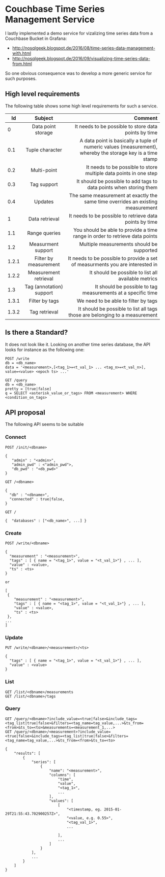 # Couchbase Time Series Management Service

I lastly implemented a demo service for vizalizing time series data from a Couchbase Bucket in Grafana:

* http://nosqlgeek.blogspot.de/2016/08/time-series-data-management-with.html
* http://nosqlgeek.blogspot.de/2016/09/visualizing-time-series-data-from.html

So one obvious consequence was to develop a more generic service for such purposes.


## High level requirements

The following table shows some high level requirements for such a service.

| Id            | Subject            | Comment                                              |
| ------------- |:------------------:| ----------------------------------------------------:|
| 0             | Data point storage | It needs to be possible to store data points by time |
| 0.1           | Tuple character    | A data point is basically a tuple of numeric values (measurement), whereby the storage key is a time stamp |
| 0.2            | Multi-point     | It needs to be possible to store multiple data points in one step|
| 0.3            | Tag support   | It should be possible to add tags to data points when storing them|
| 0.4            | Updates  | The same measurement at exactly the same time overrides an existing measurement|
| 1             | Data retrieval     | It needs to be possible to retrieve data points by time|
| 1.1           | Range queries      | You should be able to provide a time range in order to retrieve data points|
| 1.2           | Measurment support  | Multiple measurements should be supported|
| 1.2.1           | Filter by measurement   | It needs to be possible to provide a set of measurments you are interested in|
| 1.2.2           | Measurement retrieval   | It should be possible to list all available metrics|
| 1.3           | Tag (annotation) support  | It should be possible to tag measurements at a specific time|
| 1.3.1          | Filter by tags  | We need to be able to filter by tags|
| 1.3.2           | Tag retrieval  | It should be possible to list all tags those are belonging to a measurement|


## Is there a Standard?

It does not look like it. Looking on another time series database, the API looks for instance as the following one:

```
POST /write
db = <db_name>
data = '<measurement>,[<tag_1>=<t_val_1> ... <tag_n>=<t_val_n>], value=<value> <epoch ts> ...'

GET /query
db = <db_name>
pretty = [true|false]
q = SELECT <asterisk_value_or_tags> FROM <measurement> WHERE <condition_on_tags>
```

## API proposal

The following API seems to be suitable

### Connect

```
POST /init/<dbname>

{
   "admin" : "<admin>",
   "admin_pwd" : <"admin_pwd">,
   "db_pwd" : "<db_pwd>"
}

GET /<dbname>

{ 
  "db" : "<dbname>",
  "connected" : true|false,
}

GET /

{  "databases" : ["<db_name>", ...] }
```


### Create

```
POST /write/<dbname>

{
  "measurement" : "<measurement>",
  "tags" : [ { name = "<tag_1>", value = "<t_val_1>"} , ... ],
  "value" : <value>,
  "ts" : <ts>
}

or

[
 {
    "measurement" : "<measurement>",
    "tags" : [ { name = "<tag_1>", value = "<t_val_1>"} , ... ],
    "value" : <value>,
    "ts" : <ts>
 },
...
]
```

### Update

```
PUT /write/<dbname>/<measurement>/<ts>

{
  "tags" : [ { name = "<tag_1>", value = "<t_val_1>"} , ... ],
  "value" : <value>
}
```

### List

```
GET /list/<dbname>/measurements
GET /list/<dbname>/tags
```

### Query

```
GET /query/<dbname>?include_value=<true|false>&include_tags=<tag_list|true|false>&filters=<tag_name=tag_value,...>&ts_from=<from>&ts_to=<to>&measurements=<measurement_1,...>
GET /query/<dbname>/<measurement>?include_value=<true|false>&include_tags=<tag_list|true|false>&filters=<tag_name=tag_value,...>&ts_from=<from>&ts_to=<to>

{
    "results": [
        {
            "series": [
                {
                    "name": "<measurement>",
                    "columns": [
                        "time",
                        "value",
                        "<tag_1>",
                        ...
                    ],
                    "values": [
                        [
                            "<timestamp, eg. 2015-01-29T21:55:43.702900257Z>",
                            "<value, e.g. 0.55>",
                            "<tag_val_1>",
                            ...
                            
                        ],
                        ...
                    ]
                }
            ],
            ...
        }
    ]
}
```

